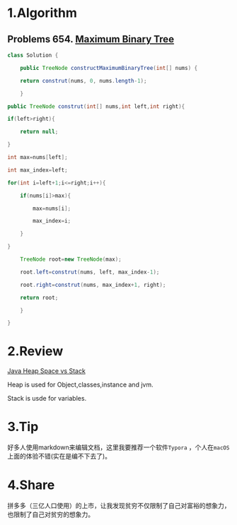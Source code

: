 # 1.Algorithm

## Problems 654.   [Maximum Binary Tree](https://leetcode.com/problems/maximum-binary-tree/description/)

```java
class Solution {

    public TreeNode constructMaximumBinaryTree(int[] nums) {

	return construt(nums, 0, nums.length-1);

	}

public TreeNode construt(int[] nums,int left,int right){

if(left>right){

	return null;

}

int max=nums[left];

int max_index=left;

for(int i=left+1;i<=right;i++){

	if(nums[i]>max){

		max=nums[i];

		max_index=i;

	}

}

	TreeNode root=new TreeNode(max);

	root.left=construt(nums, left, max_index-1);

	root.right=construt(nums, max_index+1, right);

	return root;

	}

}
```





# 2.Review

[Java Heap Space vs Stack](https://www.journaldev.com/4098/java-heap-space-vs-stack-memory)

Heap is used for Object,classes,instance and jvm.

Stack is usde for variables.

# 3.Tip

好多人使用markdown来编辑文档，这里我要推荐一个软件`Typora` ，个人在`macOS`上面的体验不错(实在是编不下去了)。

# 4.Share

拼多多（三亿人口使用）的上市，让我发现贫穷不仅限制了自己对富裕的想象力，也限制了自己对贫穷的想象力。